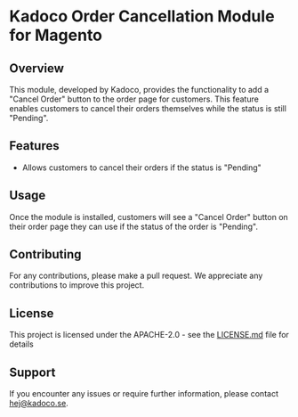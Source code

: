 # Kadoco Order Cancellation Module for Magento

## Overview

This module, developed by Kadoco, provides the functionality to add a "Cancel Order" button to the order page for customers. This feature enables customers to cancel their orders themselves while the status is still "Pending".

## Features

* Allows customers to cancel their orders if the status is "Pending"

## Usage

Once the module is installed, customers will see a "Cancel Order" button on their order page they can use if the status of the order is "Pending".

## Contributing

For any contributions, please make a pull request. We appreciate any contributions to improve this project.

## License

This project is licensed under the APACHE-2.0 - see the [LICENSE.md](LICENSE.md) file for details

## Support

If you encounter any issues or require further information, please contact hej@kadoco.se.
